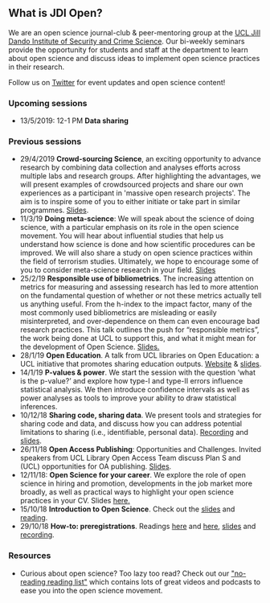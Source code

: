## What is JDI Open?

We are an open science journal-club & peer-mentoring group at the [UCL Jill Dando Institute of Security and Crime Science](http://www.ucl.ac.uk/jill-dando-institute). Our bi-weekly seminars provide the opportunity for students and staff at the department to learn about open science and discuss ideas to implement open science practices in their research.

Follow us on [Twitter](https://twitter.com/JDI_Open) for event updates and open science content! 

### Upcoming sessions
- 13/5/2019: 12-1 PM **Data sharing**

### Previous sessions
- 29/4/2019 **Crowd-sourcing Science**, an exciting opportunity to advance research by combining data collection and analyses efforts across multiple labs and research groups. After highlighting the advantages, we will present examples of crowdsourced projects and share our own experiences as a participant in 'massive open research projects'. The aim is to inspire some of you to either initiate or take part in similar programmes. [Slides](https://jdiopen.github.io/Crowdsourcing%20Research.pdf).
- 11/3/19 **Doing meta-science**: We will speak about the science of doing science, with a particular emphasis on its role in the open science movement. You will hear about influential studies that help us understand how science is done and how scientific procedures can be improved. We will also share a study on open science practices within the field of terrorism studies. Ultimately, we hope to encourage some of you to consider meta-science research in your field. [Slides](jdiopen.github.io/metascience.pptx)
- 25/2/19 **Responsible use of bibliometrics**. The increasing attention on metrics for measuring and assessing research has led to more attention on the fundamental question of whether or not these metrics actually tell us anything useful. From the h-index to the impact factor, many of the most commonly used bibliometrics are misleading or easily misinterpreted, and over-dependence on them can even encourage bad research practices. This talk outlines the push for “responsible metrics”, the work being done at UCL to support this, and what it might mean for the development of Open Science. [Slides.](jdiopen.github.io/bibliometrics.pptx)     
- 28/1/19 **Open Education**. A talk from UCL libraries on Open Education: a UCL initiative that promotes sharing education outputs. [Website](https://www.ucl.ac.uk/open-education/) & [slides](https://open-education-repository.ucl.ac.uk/id/document/1014).      
- 14/1/19 **P-values & power**. We start the session with the question ‘what is the p-value?’ and explore how type-I and type-II errors influence statistical analysis. We then introduce confidence intervals as well as power analyses as tools to improve your ability to draw statistical inferences.
- 10/12/18 **Sharing code, sharing data**. We present tools and strategies for sharing code and data, and discuss how you can address potential limitations to sharing (i.e., identifiable, personal data). [Recording](https://mediacentral.ucl.ac.uk/Play/16095) and [slides](jdiopen.github.io/codesharing.pdf). 
- 26/11/18 **Open Access Publishing**: Opportunities and Challenges. Invited speakers from UCL Library Open Access Team discuss Plan S and (UCL) opportunities for OA publishing. [Slides](jdiopen.github.io/openaccess.ppt).
- 12/11/18: **Open Science for your career**. We explore the role of open science in hiring and promotion, developments in the job market more broadly, as well as practical ways to highlight your open science practices in your CV. Slides [here.](jdiopen.github.io/openscience_dscs_12112018.pptx)
- 15/10/18 **Introduction to Open Science**. Check out the [slides](jdiopen.github.io/introduction_slides.pptx) and [reading](https://psyarxiv.com/ak6jr).
- 29/10/18 **How-to: preregistrations**. Readings [here](https://osf.io/2dxu5/) and [here](https://www.sciencedirect.com/science/article/pii/S0022103116301925), [slides](jdiopen.github.io/preregistrations.pptx) and [recording](https://mediacentral.ucl.ac.uk/Player/48885135).
      

### Resources
- Curious about open science? Too lazy too read? Check out our ["no-reading reading list"](https://jdiopen.github.io/noreading.pdf) which contains lots of great videos and podcasts to ease you into the open science movement. 
